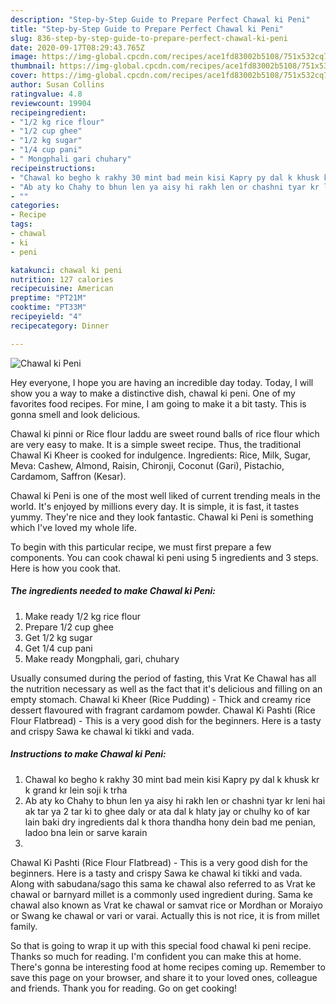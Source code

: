 ```yaml
---
description: "Step-by-Step Guide to Prepare Perfect Chawal ki Peni"
title: "Step-by-Step Guide to Prepare Perfect Chawal ki Peni"
slug: 836-step-by-step-guide-to-prepare-perfect-chawal-ki-peni
date: 2020-09-17T08:29:43.765Z
image: https://img-global.cpcdn.com/recipes/ace1fd83002b5108/751x532cq70/chawal-ki-peni-recipe-main-photo.jpg
thumbnail: https://img-global.cpcdn.com/recipes/ace1fd83002b5108/751x532cq70/chawal-ki-peni-recipe-main-photo.jpg
cover: https://img-global.cpcdn.com/recipes/ace1fd83002b5108/751x532cq70/chawal-ki-peni-recipe-main-photo.jpg
author: Susan Collins
ratingvalue: 4.8
reviewcount: 19904
recipeingredient:
- "1/2 kg rice flour"
- "1/2 cup ghee"
- "1/2 kg sugar"
- "1/4 cup pani"
- " Mongphali gari chuhary"
recipeinstructions:
- "Chawal ko begho k rakhy 30 mint bad mein kisi Kapry py dal k khusk kr k grand kr lein soji k trha"
- "Ab aty ko Chahy to bhun len ya aisy hi rakh len or chashni tyar kr leni hai ak tar ya 2 tar ki to ghee daly or ata dal k hlaty jay or chulhy ko of kar lain baki dry ingredients dal k thora thandha hony dein bad me penian, ladoo bna lein or sarve karain"
- ""
categories:
- Recipe
tags:
- chawal
- ki
- peni

katakunci: chawal ki peni 
nutrition: 127 calories
recipecuisine: American
preptime: "PT21M"
cooktime: "PT33M"
recipeyield: "4"
recipecategory: Dinner

---
```



![Chawal ki Peni](https://img-global.cpcdn.com/recipes/ace1fd83002b5108/751x532cq70/chawal-ki-peni-recipe-main-photo.jpg)

Hey everyone, I hope you are having an incredible day today. Today, I will show you a way to make a distinctive dish, chawal ki peni. One of my favorites food recipes. For mine, I am going to make it a bit tasty. This is gonna smell and look delicious.

Chawal ki pinni or Rice flour laddu are sweet round balls of rice flour which are very easy to make. It is a simple sweet recipe. Thus, the traditional Chawal Ki Kheer is cooked for indulgence. Ingredients: Rice, Milk, Sugar, Meva: Cashew, Almond, Raisin, Chironji, Coconut (Gari), Pistachio, Cardamom, Saffron (Kesar).

Chawal ki Peni is one of the most well liked of current trending meals in the world. It's enjoyed by millions every day. It is simple, it is fast, it tastes yummy. They're nice and they look fantastic. Chawal ki Peni is something which I've loved my whole life.


To begin with this particular recipe, we must first prepare a few components. You can cook chawal ki peni using 5 ingredients and 3 steps. Here is how you cook that.

<!--inarticleads1-->

##### The ingredients needed to make Chawal ki Peni:

1. Make ready 1/2 kg rice flour
1. Prepare 1/2 cup ghee
1. Get 1/2 kg sugar
1. Get 1/4 cup pani
1. Make ready  Mongphali, gari, chuhary


Usually consumed during the period of fasting, this Vrat Ke Chawal has all the nutrition necessary as well as the fact that it&#39;s delicious and filling on an empty stomach. Chawal ki Kheer (Rice Pudding) - Thick and creamy rice dessert flavoured with fragrant cardamom powder. Chawal Ki Pashti (Rice Flour Flatbread) - This is a very good dish for the beginners. Here is a tasty and crispy Sawa ke chawal ki tikki and vada. 

<!--inarticleads2-->

##### Instructions to make Chawal ki Peni:

1. Chawal ko begho k rakhy 30 mint bad mein kisi Kapry py dal k khusk kr k grand kr lein soji k trha
1. Ab aty ko Chahy to bhun len ya aisy hi rakh len or chashni tyar kr leni hai ak tar ya 2 tar ki to ghee daly or ata dal k hlaty jay or chulhy ko of kar lain baki dry ingredients dal k thora thandha hony dein bad me penian, ladoo bna lein or sarve karain
1. 


Chawal Ki Pashti (Rice Flour Flatbread) - This is a very good dish for the beginners. Here is a tasty and crispy Sawa ke chawal ki tikki and vada. Along with sabudana/sago this sama ke chawal also referred to as Vrat ke chawal or barnyard millet is a commonly used ingredient during. Sama ke chawal also known as Vrat ke chawal or samvat rice or Mordhan or Moraiyo or Swang ke chawal or vari or varai. Actually this is not rice, it is from millet family. 

So that is going to wrap it up with this special food chawal ki peni recipe. Thanks so much for reading. I'm confident you can make this at home. There's gonna be interesting food at home recipes coming up. Remember to save this page on your browser, and share it to your loved ones, colleague and friends. Thank you for reading. Go on get cooking!
